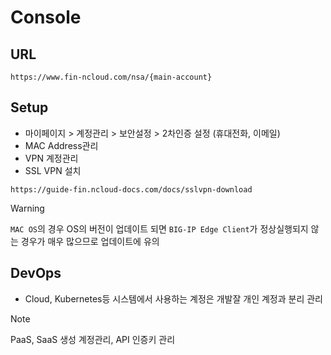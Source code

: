 # Console

## URL
```URL
https://www.fin-ncloud.com/nsa/{main-account}
```

## Setup
- 마이페이지 > 계정관리 > 보안설정 > 2차인증 설정 (휴대전화, 이메일)
- MAC Address관리
- VPN 계정관리
- SSL VPN 설치
```URL
https://guide-fin.ncloud-docs.com/docs/sslvpn-download
```
> [!WARNING]  
> `MAC OS`의 경우 OS의 버전이 업데이트 되면 `BIG-IP Edge Client`가 정상실행되지 않는 경우가 매우 많으므로 업데이트에 유의

## DevOps
- Cloud, Kubernetes등 시스템에서 사용하는 계정은 개발잘 개인 계정과 분리 관리
> [!NOTE]  
> PaaS, SaaS 생성 계정관리, API 인증키 관리
